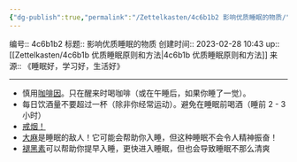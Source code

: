 ```yaml
---
{"dg-publish":true,"permalink":"/Zettelkasten/4c6b1b2 影响优质睡眠的物质/","dgPassFrontmatter":true}
---
```


编号:: 4c6b1b2
标题:: 影响优质睡眠的物质
创建时间:: 2023-02-28 10:43
up:: [[Zettelkasten/4c6b1b 优质睡眠原则和方法\|4c6b1b 优质睡眠原则和方法]]
来源:: 《睡眠好，学习好，生活好》

---

-   慎用[咖啡因](https://super-memory.com/articles/sleep.htm#Caffeine)。只在醒来时喝咖啡（或在午睡后，如果你睡了一觉）。
-   每日饮酒量不要超过一杯（除非你经常运动）。避免在睡眠前喝酒（睡前 2 - 3 小时）
-   [戒烟！](https://super-memory.com/articles/sleep.htm#Nicotine)
-   [大麻](https://super-memory.com/articles/sleep.htm#Cannabis)是睡眠的敌人！它可能会帮助你入睡，但这种睡眠不会令人精神振奋！
-   [褪黑素](https://super-memory.com/articles/sleep.htm#Melatonin)可以帮助你提早入睡，更快进入睡眠，但也会导致睡眠不那么清爽